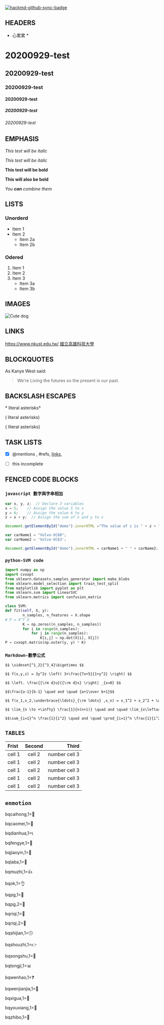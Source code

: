 [![hackmd-github-sync-badge](https://hackmd.io/MVncTd4zQUeAirFL-UyefA/badge)](https://hackmd.io/MVncTd4zQUeAirFL-UyefA)
## HEADERS

* 心累累 *


# 20200929-test
## 20200929-test
### 20200929-test
#### 20200929-test
##### 20200929-test
###### 20200929-test

## EMPHASIS

*This test will be italic*

_This test will be italic_

**This test will be bold**

__This will also be bold__

*You **can** combine them*

## LISTS
### Unorderd

* Item 1
* Item 2
  * Item 2a
  * Item 2b

### Odered

1. Item 1
2. Item 2
3. Item 3
    * Item 3a
    * Item 3b
  
## IMAGES
![Cute dog](./wadog.gif "內有惡犬")

## LINKS
https://www.nkust.edu.tw/
[國立高雄科技大學](https://www.nkust.edu.tw/)


## BLOCKQUOTES

As Kanye West said:
> We're Living the futures so
> the present is our past.

## BACKSLASH ESCAPES
\* literal asterisks\*

\( literal asterisks\)

\{ literal asterisks\}

## TASK LISTS

- [x] @mentions , #refs, [links](),

- [ ] this incomplete

## FENCED CODE BLOCKS

### `javascript 數字與字串相加`

``` javascript
var x, y, z;  // Declare 3 variables
x = 5;    // Assign the value 5 to x
y = 6;    // Assign the value 6 to y
z = x + y;  // Assign the sum of x and y to z

document.getElementById("demo").innerHTML ="The value of z is " + z + ".";

var carName1 = "Volvo-XC60";
var carName2 = 'Volvo-XC63';

document.getElementById("demo").innerHTML = carName1 + " " + carName2; 

```
### `python-SVM code`

``` python
import numpy as np
import cvxopt
from sklearn.datasets.samples_generator import make_blobs
from sklearn.model_selection import train_test_split
from matplotlib import pyplot as plt
from sklearn.svm import LinearSVC
from sklearn.metrics import confusion_matrix

class SVM:
def fit(self, X, y):
        n_samples, n_features = X.shape
# P = X^T X
        K = np.zeros((n_samples, n_samples))
        for i in range(n_samples):
            for j in range(n_samples):
                K[i,j] = np.dot(X[i], X[j])
P = cvxopt.matrix(np.outer(y, y) * K)

```
### `Markdown-數學公式`

``` markdown
$$ \sideset{^1_2}{^3_4}\bigotimes $$

$$ f(x,y,z) = 3y^2z \left( 3+\frac{7x+5}{1+y^2} \right) $$

$$ \left. \frac{{\rm d}u}{{\rm d}x} \right| _{x=0} $$

$$\frac{a-1}{b-1} \quad and \quad {a+1\over b+1}$$

$$ f(x_1,x_2,\underbrace{\ldots}_{\rm ldots} ,x_n) = x_1^2 + x_2^2 + \underbrace{\cdots}_{\rm cdots} + x_n^2 $$

$$ \lim_{n \to +\infty} \frac{1}{n(n+1)} \quad and \quad \lim_{x\leftarrow{sample}} \frac{1}{n(n+1)} $$

$$\sum_{i=1}^n \frac{1}{i^2} \quad and \quad \prod_{i=1}^n \frac{1}{i^2} \quad and \quad \bigcup_{i=1}^{2} R$$

```

## `TABLES`

| Frist | Second | Third |
|:----|:-------:|------:|
| cell 1 |cell 2 | number cell 3 |
| cell 1 |cell 2 | number cell 3 |
| cell 1 |cell 2 | number cell 3 |
| cell 1 |cell 2 | number cell 3 |
| cell 1 |cell 2 | number cell 3 |

## `enmotion`
bqcaihong,1=&#x1F308;

bqcaomei,1=&#x1F353;

bqdianhua,1=&#x1F4DE;

bqfengye,1=&#x1F341;

bqjiaoyin,1=&#x1F463;

bqlaba,1=&#x1F4E3;

bqmuzhi,1=&#x1F44D;

bqok,1=&#x1F44C;

bqpg,1=&#x1F34E; 

bqpg,2=&#x1F34F;

bqriqi,1=&#x1F4C6;

bqriqi,2=&#x1F4C5;

bqshijian,1=&#x1F554; 

bqshouzhi,1=&#x1F449; 

bqsongshu,1=&#x1F332;

bqtongji,1=&#x1F4CA; 

bqwenhao,1=&#x2753; 

bqwenjianjia,1=&#x1F4C2;

bqxigua,1=&#x1F349; 

bqyouxiang,1=&#x1F4E7;

bqzhibo,1=&#x1F3A6;

